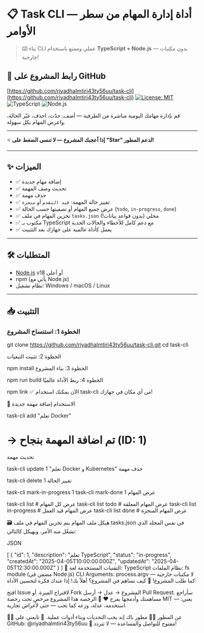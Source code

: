 # 📋 Task CLI — أداة إدارة المهام من سطر الأوامر

> ⌨️ بناء CLI عملي وممتع باستخدام **TypeScript + Node.js** — بدون مكتبات خارجية!

## 🔗 رابط المشروع على GitHub
[https://github.com/riyadhalmtiri43ty56uu/task-cli](https://github.com/riyadhalmtiri43ty56uu/task-cli)
[![License: MIT](https://img.shields.io/badge/License-MIT-yellow.svg)](https://opensource.org/licenses/MIT)
![TypeScript](https://img.shields.io/badge/%3C%2F%3E-TypeScript-%230074c1)
![Node.js](https://img.shields.io/badge/Node.js-18%2B-green)

قم بإدارة مهامك اليومية مباشرة من الطرفية — أضف، حدّث، احذف، غيّر الحالة، واعرض المهام بكل سهولة.

---

⭐ **إذا أعجبك المشروع — لا تنسى الضغط على "Star" لدعم المطور!**

---

## ✨ الميزات

- ✅ إضافة مهام جديدة
- ✅ تحديث وصف المهمة
- ✅ حذف مهمة
- ✅ تغيير حالة المهمة: `قيد التقدم` أو `منجزة`
- ✅ عرض جميع المهام أو تصفيتها حسب الحالة (`todo`, `in-progress`, `done`)
- ✅ تخزين المهام في ملف `tasks.json` محلي (بدون قواعد بيانات!)
- ✅ مكتوب بـ TypeScript مع دعم كامل للأخطاء والحالات الحدية
- ✅ يعمل كأداة عالمية على جهازك بعد التثبيت

---

## 🛠️ المتطلبات

- [Node.js](https://nodejs.org/) v18 أو أعلى
- npm (يأتي مع Node.js)
- نظام تشغيل: Windows / macOS / Linux

---

## 📥 التثبيت

### الخطوة 1: استنساخ المشروع

git clone https://github.com/riyadhalmtiri43ty56uu/task-cli.git
cd task-cli

الخطوة 2: تثبيت التبعيات

npm install
الخطوة 3: بناء المشروع

npm run build
الخطوة 4: ربط الأداة عالميًا

npm link
✅ الآن يمكنك استخدام task-cli من أي مكان في جهازك!

🧭 الاستخدام
إضافة مهمة جديدة

task-cli add "تعلم Docker"
# → تم اضافة المهمة بنجاح (ID: 1)
تحديث مهمة

task-cli update 1 "تعلم Docker و Kubernetes"
حذف مهمة

task-cli delete 1
تغيير الحالة

task-cli mark-in-progress 1
task-cli mark-done 1
عرض المهام

task-cli list                 # عرض كل المهام
task-cli list todo            # عرض المهام المعلقة
task-cli list in-progress     # عرض المهام قيد العمل
task-cli list done            # عرض المهام المنجزة

🗃️ هيكل ملف المهام
يتم تخزين المهام في ملف tasks.json في نفس المجلد الذي تشغّل منه الأمر، وبهيكل كالتالي:

JSON

[
  {
    "id": 1,
    "description": "تعلم TypeScript",
    "status": "in-progress",
    "createdAt": "2025-04-05T10:00:00.000Z",
    "updatedAt": "2025-04-05T12:30:00.000Z"
  }
]
🧩 التقنيات المستخدمة
لغة: TypeScript
نظام الملفات: fs module (مضمن في Node.js)
CLI Arguments: process.argv
لا مكتبات خارجية — كما طلب المشروع!
🤝 كيف تساهم في المشروع؟
أهلاً بك! إذا عندك فكرة لتحسين الأداة:

افتح Issue لاقتراح الميزة.
أو Fork المشروع → عدل → أرسل Pull Request.
سأراجع مساهمتك وأدمجها بفرح ❤️
📜 الرخصة
هذا المشروع مرخص تحت رخصة MIT — يعني: استخدمه، عدله، وزعه كما تحب — حتى لأغراض تجارية.

🙋‍♂️ عن المطور
👨‍💻 مطور باك إند يحب التحديات وبناء أدوات عملية.
🔗 تابعني على GitHub: @riyadhalmtiri43ty56uu
💬 مفتوح للتواصل والمساعدة — لا تتردد!

